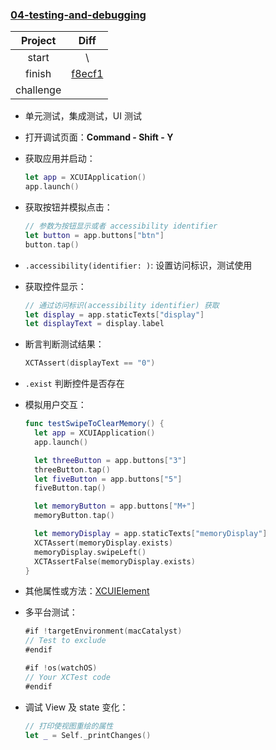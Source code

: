### [04-testing-and-debugging](https://github.com/Coder-ZJQ/SwiftUI/commits/master/Raywenderlich-SwiftUI-by-Tutorials/04-testing-and-debugging)

|  Project  |                             Diff                             |
| :-------: | :----------------------------------------------------------: |
|   start   |                              \                               |
|  finish   | [f8ecf1](https://github.com/Coder-ZJQ/SwiftUI/commit/f8ecf1fc79ec927c6f52eeee5d65660dd213c0cc) |
| challenge |                                                              |



- 单元测试，集成测试，UI 测试

- 打开调试页面：**Command - Shift - Y**

- 获取应用并启动：

  ``` swift
  let app = XCUIApplication()
  app.launch()
  ```

- 获取按钮并模拟点击：

  ``` swift
  // 参数为按钮显示或者 accessibility identifier
  let button = app.buttons["btn"]
  button.tap()
  ```

- `.accessibility(identifier: )`: 设置访问标识，测试使用

- 获取控件显示：

  ``` swift
  // 通过访问标识(accessibility identifier) 获取
  let display = app.staticTexts["display"]
  let displayText = display.label
  ```

- 断言判断测试结果：

  ``` swift
  XCTAssert(displayText == "0")
  ```

- `.exist` 判断控件是否存在

- 模拟用户交互：

  ``` swift
  func testSwipeToClearMemory() {
    let app = XCUIApplication()
    app.launch()
  
    let threeButton = app.buttons["3"]
    threeButton.tap()
    let fiveButton = app.buttons["5"]
    fiveButton.tap()
  
    let memoryButton = app.buttons["M+"]
    memoryButton.tap()
  
    let memoryDisplay = app.staticTexts["memoryDisplay"]
    XCTAssert(memoryDisplay.exists)
    memoryDisplay.swipeLeft()
    XCTAssertFalse(memoryDisplay.exists)
  }
  ```

- 其他属性或方法：[XCUIElement](https://developer.apple.com/documentation/xctest/xcuielement?language=objc)

- 多平台测试：

  ``` swift
  #if !targetEnvironment(macCatalyst)
  // Test to exclude
  #endif
  
  #if !os(watchOS)
  // Your XCTest code
  #endif
  ```

- 调试 View 及 state 变化：

  ``` swift
  // 打印使视图重绘的属性
  let _ = Self._printChanges()
  ```
